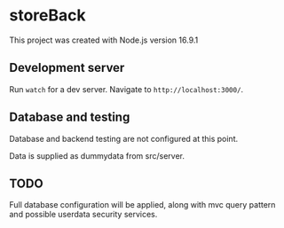 # storeBack

This project was created with Node.js version 16.9.1

## Development server

Run `watch` for a dev server. Navigate to `http://localhost:3000/`.

## Database and testing

Database and backend testing are not configured at this point.

Data is supplied as dummydata from src/server.

## TODO

Full database configuration will be applied, along with mvc query pattern and possible userdata security services.
